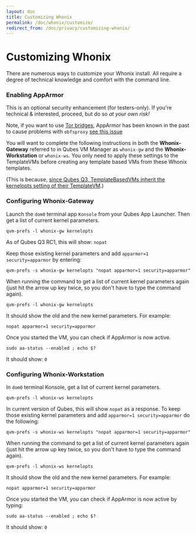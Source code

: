 ```yaml
---
layout: doc
title: Customizing Whonix
permalink: /doc/whonix/customize/
redirect_from: /doc/privacy/customizing-whonix/
---
```


Customizing Whonix
==================

There are numerous ways to customize your Whonix install. All require a degree of technical knowledge and comfort with the command line.

### Enabling AppArmor

This is an optional security enhancement (for testers-only). If you're technical & interested, proceed, but do so *at your own risk!*

Note, if you want to use [Tor bridges](https://www.whonix.org/wiki/Bridges), AppArmor has been known in the past to cause problems with `obfsproxy` [see this issue](https://github.com/Whonix/Whonix/issues/67)

You will want to complete the following instructions in both the **Whonix-Gateway** referred to in Qubes VM Manager as `whonix-gw` and the **Whonix-Workstation** or  `whonix-ws`. You only need to apply these settings to the TemplateVMs before creating any template based VMs from these Whonix templates.

(This is because, [since Qubes Q3, TemplateBasedVMs inherit the kernelopts setting of their TemplateVM](https://github.com/QubesOS/qubes-issues/issues/1091).)

### Configuring Whonix-Gateway

Launch the `dom0` terminal app `Konsole` from your Qubes App Launcher. Then get a list of current kernel parameters.

~~~
qvm-prefs -l whonix-gw kernelopts
~~~

As of Qubes Q3 RC1, this will show: `nopat`

Keep those existing kernel parameters and add `apparmor=1 security=apparmor` by entering:

~~~
qvm-prefs -s whonix-gw kernelopts "nopat apparmor=1 security=apparmor"
~~~

When running the command to get a list of current kernel parameters again (just hit the arrow up key twice, so you don't have to type the command again).

~~~
qvm-prefs -l whonix-gw kernelopts
~~~

It should show the old and the new kernel parameters. For example:

~~~
nopat apparmor=1 security=apparmor
~~~

Once you started the VM, you can check if AppArmor is now active.

```
sudo aa-status --enabled ; echo $?
```

It should show: `0`

### Configuring Whonix-Workstation

In `dom0` terminal Konsole, get a list of current kernel parameters.

~~~
qvm-prefs -l whonix-ws kernelopts
~~~

In current version of Qubes, this will show `nopat` as a response. To keep those existing kernel parameters and add `apparmor=1 security=apparmor` do the following:

~~~
qvm-prefs -s whonix-ws kernelopts "nopat apparmor=1 security=apparmor"
~~~

When running the command to get a list of current kernel parameters again (just hit the arrow up key twice, so you don't have to type the command again).

~~~
qvm-prefs -l whonix-ws kernelopts
~~~

It should show the old and the new kernel parameters. For example:<br />

~~~
nopat apparmor=1 security=apparmor
~~~

Once you started the VM, you can check if AppArmor is now active by typing:

~~~
sudo aa-status --enabled ; echo $?
~~~

It should show: `0`
